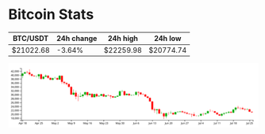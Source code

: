 # Bitcoin Stats

BTC/USDT|24h change|24h high|24h low|
|---|---|---|---|
|$21022.68|-3.64%|$22259.98|$20774.74|

<img src="./chart.svg">
